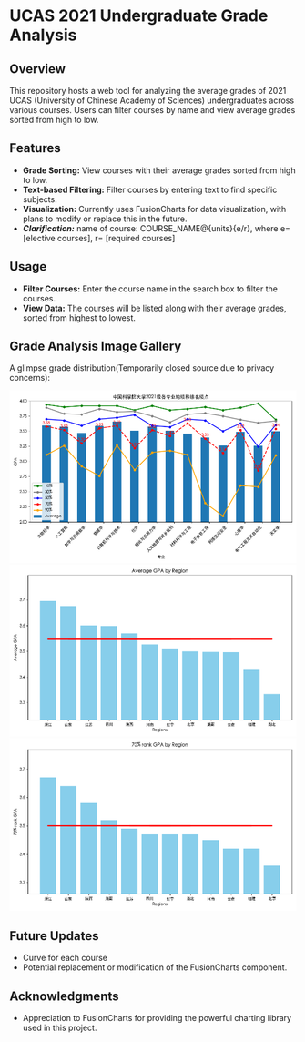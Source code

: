 # UCAS 2021 Undergraduate Grade Analysis

## Overview

This repository hosts a web tool for analyzing the average grades of 2021 UCAS (University of Chinese Academy of Sciences) undergraduates across various courses. Users can filter courses by name and view average grades sorted from high to low.

## Features

- **Grade Sorting:** View courses with their average grades sorted from high to low.
- **Text-based Filtering:** Filter courses by entering text to find specific subjects.
- **Visualization:** Currently uses FusionCharts for data visualization, with plans to modify or replace this in the future.
- ***Clarification:*** name of course: COURSE_NAME@{units}{e/r}, where e=[elective courses], r= [required courses]

## Usage

- **Filter Courses:** Enter the course name in the search box to filter the courses.
- **View Data:** The courses will be listed along with their average grades, sorted from highest to lowest.

## Grade Analysis Image Gallery

A glimpse grade distribution(Temporarily closed source due to privacy concerns):

![GPA Major distribution](GPA.png "GPA Major distribution")
![Region_Avg](region_avg.png "Region avg GPA distribution")
![Region70](region_median.png "Region 70%rank GPA distribution")

## Future Updates

- Curve for each course
- Potential replacement or modification of the FusionCharts component.

## Acknowledgments
- Appreciation to FusionCharts for providing the powerful charting library used in this project.
